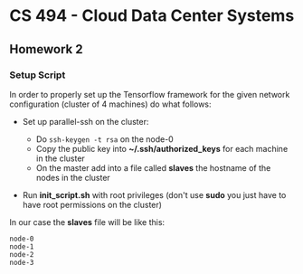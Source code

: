 # CS 494 - Cloud Data Center Systems

## Homework 2

### Setup Script

In order to properly set up the Tensorflow framework for the given network configuration (cluster of 4 machines) do what follows:

- Set up parallel-ssh on the cluster:
	- Do `ssh-keygen -t rsa` on the node-0
	- Copy the public key into __~/.ssh/authorized_keys__ for each machine in the cluster
	- On the master add into a file called __slaves__ the hostname of the nodes in the cluster

- Run __init_script.sh__ with root privileges (don't use  __sudo__ you just have to have root permissions on the cluster)

In our case the __slaves__ file will be like this:
```
node-0
node-1
node-2
node-3
```